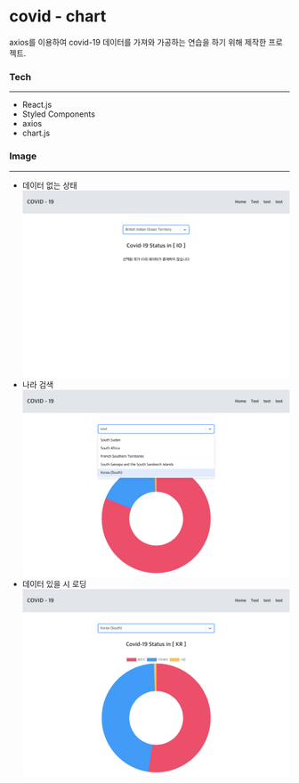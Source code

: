 # covid - chart

axios를 이용하여 covid-19 데이터를 가져와 가공하는 연습을 하기 위해 제작한 프로젝트.

### Tech

---

- React.js
- Styled Components
- axios
- chart.js

### Image

---

- 데이터 없는 상태
  ![image 1](./src/img/img1.png)
- 나라 검색
  ![image 2](./src/img/img2.png)
- 데이터 있을 시 로딩
  ![image 3](./src/img/img3.png)
